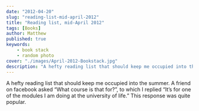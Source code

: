 ```yaml
---
date: "2012-04-20"
slug: "reading-list-mid-april-2012" 
title: "Reading list, mid-April 2012"
tags: [Books]
author: Matthew
published: true
keywords:
    - book stack
    - random photo
cover: "./images/April-2012-Bookstack.jpg"
description: "A hefty reading list that should keep me occupied into the summer. A friend on facebook asked “What course is that for?”, to which I replied “It’s for one of the modules I am doing at the university of life.” This response was quite popular."
---
```


A hefty reading list that should keep me occupied into the summer. A friend on facebook asked “What course is that for?”, to which I replied “It’s for one of the modules I am doing at the university of life.” This response was quite popular.
